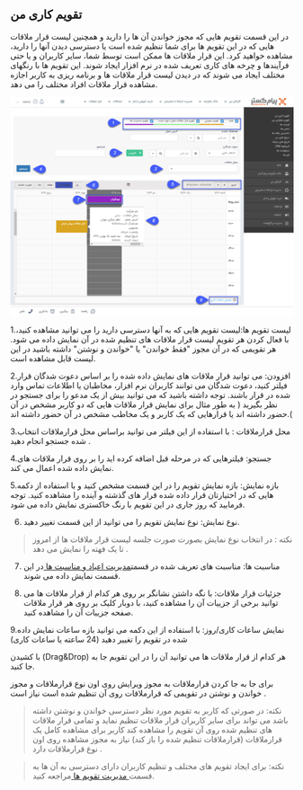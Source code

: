 ## تقویم کاری من

در این قسمت تقویم هایی که مجوز خواندن آن ها را دارید و همچنین لیست قرار ملاقات هایی که در این تقویم ها برای شما تنظیم شده است یا دسترسی دیدن آنها را دارید، مشاهده خواهید کرد. این قرار ملاقات ها ممکن است توسط شما، سایر کاربران و یا حتی فرآیندها و چرخه های کاری تعریف شده در نرم افزار ایجاد شوند. این تقویم ها با رنگهای مختلف ایجاد می شوند که در دیدن لیست قرار ملاقات ها و برنامه ریزی به کاربر اجازه مشاهده قرار ملاقات افراد مختلف را می دهد.

![](WorkCalendar.jpg.png)

1.لیست تقویم ها:لیست تقویم هایی که به آنها دسترسی دارید را می توانید مشاهده کنید، با فعال کردن هر تقویم لیست قرار ملاقات های تنظیم شده در آن نمایش داده می شود. هر تقویمی که در آن مجوز "فقط خواندن" یا "خواندن و نوشتن" داشته باشید در این لیست قابل مشاهده است.

2.افزودن: می توانید قرار ملاقات های نمایش داده شده را بر اساس دعوت شدگان قرار فیلتر کنید، دعوت شدگان می توانند کاربران نرم افزار، مخاطبان یا اطلاعات تماس وارد شده در قرار باشند. توجه داشته باشید که می توانید بیش از یک مدعو را برای جستجو در نظر بگیرید ( به طور مثال برای نمایش قرار ملاقات هایی که دو کاربر مشخص در آن حضور داشته اند یا قرارهایی که یک کاربر و یک مخاطب مشخص در آن حضور داشته اند.(

3.محل قرارملاقات : با استفاده از این فیلتر می توانید براساس محل قرارملاقات انتخاب شده جستجو انجام دهید . 

4.جستجو: فیلترهایی که در مرحله قبل اضافه کرده اید را بر روی قرار ملاقات های نمایش داده شده اعمال می کند.

5.بازه نمایش:  بازه نمایش تقویم را در این قسمت مشخص کنید و با استفاده از دکمه هایی که در اختیارتان قرار داده شده قرار های گذشته و آینده را مشاهده کنید. توجه فرمایید که روز جاری در این تقویم با رنگ خاکستری نمایش داده می شود.

6.  نوع نمایش: نوع نمایش تقویم را می توانید از این قسمت تغییر دهید.

> نکته : در انتخاب نوع نمایش بصورت صورت جلسه لیست قرار ملاقات ها از امروز تا یک فهته را نمایش می دهد .



7. مناسبت ها: مناسبت های تعریف شده در قسمت[مدیریت اعیاد و مناسبت ها ](https://github.com/1stco/PayamGostarDocs/blob/master/help%202.5.4/Basic-Information/Holiday-management-and-occasions/Holiday-management-and-occasions.md)در این قسمت نمایش داده می شوند.

8.  جزئیات قرار ملاقات: با نگه داشتن نشانگر بر روی هر کدام از قرار ملاقات ها می توانید برخی از جزییات آن را مشاهده کنید، با دوبار کلیک بر روی هر قرار ملاقات صفحه جزییات آن را مشاهده کنید.

9.نمایش ساعات کاری/روز: با استفاده از این دکمه می توانید بازه ساعات نمایش داده شده در تقویم را تغییر دهید (24 ساعته یا ساعات کاری)

با کشیدن (Drag&Drop) هر کدام از قرار ملاقات ها می توانید آن را در این تقویم جا به جا کنید.

برای جا به جا کردن قرارملاقات به مجوز ویرایش روی اون نوع قرارملاقات و مجوز خواندن و نوشتن در تقویمی که قرارملاقات روی آن تنظیم شده است نیاز است .

> نکته: در صورتی که کاربر به تقویم مورد نظر دسترسی خواندن و نوشتن داشته باشد می تواند برای سایر کاربران قرار ملاقات تنظیم نماید و تمامی قرار ملاقات های تنظیم شده روی آن تقویم را مشاهده کند کاربر برای مشاهده کامل یک قرارملاقات (قرارملاقات تنظیم شده را باز کند) نیاز به مجوز مشاهده روی اون نوع قرارملاقات دارد .

> نکته: برای ایجاد تقویم های مختلف و تنظیم کاربران دارای دسترسی به آن ها به قسمت[ مدیریت تقویم ها ](https://github.com/1stco/PayamGostarDocs/blob/master/help%202.5.4/Basic-Information/Calendar-management/Calendar-management.md)مراجعه کنید.

